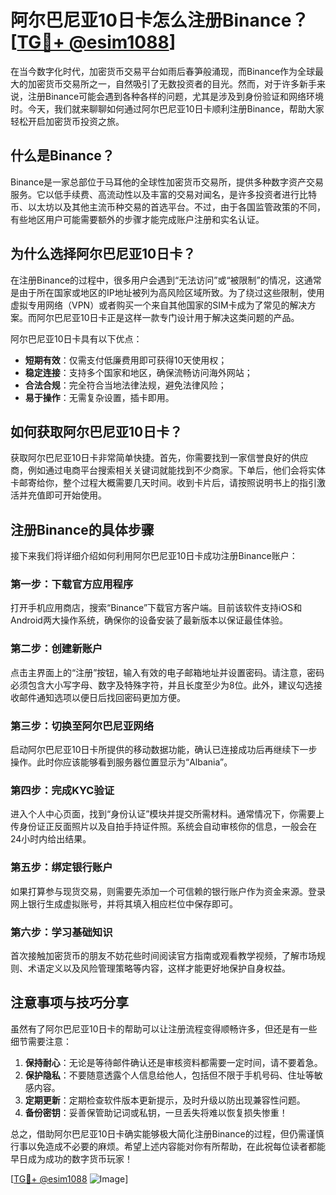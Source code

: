 # 阿尔巴尼亚10日卡怎么注册Binance？[[TG💪+ @esim1088](https://t.me/s/esim1088)]

在当今数字化时代，加密货币交易平台如雨后春笋般涌现，而Binance作为全球最大的加密货币交易所之一，自然吸引了无数投资者的目光。然而，对于许多新手来说，注册Binance可能会遇到各种各样的问题，尤其是涉及到身份验证和网络环境时。今天，我们就来聊聊如何通过阿尔巴尼亚10日卡顺利注册Binance，帮助大家轻松开启加密货币投资之旅。

## 什么是Binance？

Binance是一家总部位于马耳他的全球性加密货币交易所，提供多种数字资产交易服务。它以低手续费、高流动性以及丰富的交易对闻名，是许多投资者进行比特币、以太坊以及其他主流币种交易的首选平台。不过，由于各国监管政策的不同，有些地区用户可能需要额外的步骤才能完成账户注册和实名认证。

## 为什么选择阿尔巴尼亚10日卡？

在注册Binance的过程中，很多用户会遇到“无法访问”或“被限制”的情况，这通常是由于所在国家或地区的IP地址被列为高风险区域所致。为了绕过这些限制，使用虚拟专用网络（VPN）或者购买一个来自其他国家的SIM卡成为了常见的解决方案。而阿尔巴尼亚10日卡正是这样一款专门设计用于解决这类问题的产品。

阿尔巴尼亚10日卡具有以下优点：
- **短期有效**：仅需支付低廉费用即可获得10天使用权；
- **稳定连接**：支持多个国家和地区，确保流畅访问海外网站；
- **合法合规**：完全符合当地法律法规，避免法律风险；
- **易于操作**：无需复杂设置，插卡即用。

## 如何获取阿尔巴尼亚10日卡？

获取阿尔巴尼亚10日卡非常简单快捷。首先，你需要找到一家信誉良好的供应商，例如通过电商平台搜索相关关键词就能找到不少商家。下单后，他们会将实体卡邮寄给你，整个过程大概需要几天时间。收到卡片后，请按照说明书上的指引激活并充值即可开始使用。

## 注册Binance的具体步骤

接下来我们将详细介绍如何利用阿尔巴尼亚10日卡成功注册Binance账户：

### 第一步：下载官方应用程序

打开手机应用商店，搜索“Binance”下载官方客户端。目前该软件支持iOS和Android两大操作系统，确保你的设备安装了最新版本以保证最佳体验。

### 第二步：创建新账户

点击主界面上的“注册”按钮，输入有效的电子邮箱地址并设置密码。请注意，密码必须包含大小写字母、数字及特殊字符，并且长度至少为8位。此外，建议勾选接收邮件通知选项以便日后找回密码更加方便。

### 第三步：切换至阿尔巴尼亚网络

启动阿尔巴尼亚10日卡所提供的移动数据功能，确认已连接成功后再继续下一步操作。此时你应该能够看到服务器位置显示为“Albania”。

### 第四步：完成KYC验证

进入个人中心页面，找到“身份认证”模块并提交所需材料。通常情况下，你需要上传身份证正反面照片以及自拍手持证件照。系统会自动审核你的信息，一般会在24小时内给出结果。

### 第五步：绑定银行账户

如果打算参与现货交易，则需要先添加一个可信赖的银行账户作为资金来源。登录网上银行生成虚拟账号，并将其填入相应栏位中保存即可。

### 第六步：学习基础知识

首次接触加密货币的朋友不妨花些时间阅读官方指南或观看教学视频，了解市场规则、术语定义以及风险管理策略等内容，这样才能更好地保护自身权益。

## 注意事项与技巧分享

虽然有了阿尔巴尼亚10日卡的帮助可以让注册流程变得顺畅许多，但还是有一些细节需要注意：

1. **保持耐心**：无论是等待邮件确认还是审核资料都需要一定时间，请不要着急。
2. **保护隐私**：不要随意透露个人信息给他人，包括但不限于手机号码、住址等敏感内容。
3. **定期更新**：定期检查软件版本更新提示，及时升级以防出现兼容性问题。
4. **备份密钥**：妥善保管助记词或私钥，一旦丢失将难以恢复损失惨重！

总之，借助阿尔巴尼亚10日卡确实能够极大简化注册Binance的过程，但仍需谨慎行事以免造成不必要的麻烦。希望上述内容能对你有所帮助，在此祝每位读者都能早日成为成功的数字货币玩家！

[[TG💪+ @esim1088](https://t.me/s/esim1088) ![Image](https://i.postimg.cc/4NQfJmqS/Snipaste-2025-05-13-00-14-12.png)]